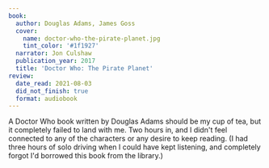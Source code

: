 ```yaml
---
book:
  author: Douglas Adams, James Goss
  cover:
    name: doctor-who-the-pirate-planet.jpg
    tint_color: '#1f1927'
  narrator: Jon Culshaw
  publication_year: 2017
  title: 'Doctor Who: The Pirate Planet'
review:
  date_read: 2021-08-03
  did_not_finish: true
  format: audiobook
---
```


A Doctor Who book written by Douglas Adams should be my cup of tea, but it completely failed to land with me.
Two hours in, and I didn't feel connected to any of the characters or any desire to keep reading.
(I had three hours of solo driving when I could have kept listening, and completely forgot I'd borrowed this book from the library.)